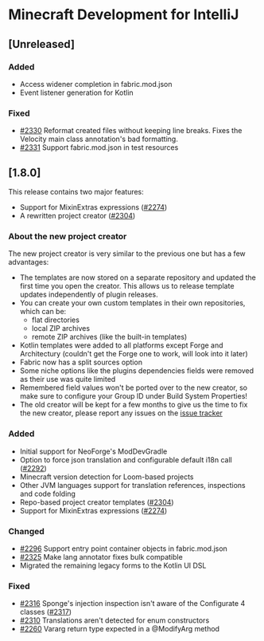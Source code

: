 # Minecraft Development for IntelliJ

## [Unreleased]

### Added

- Access widener completion in fabric.mod.json
- Event listener generation for Kotlin

### Fixed

- [#2330](https://github.com/minecraft-dev/MinecraftDev/issues/2330) Reformat created files without keeping line breaks. Fixes the Velocity main class annotation's bad formatting.
- [#2331](https://github.com/minecraft-dev/MinecraftDev/issues/2331) Support fabric.mod.json in test resources

## [1.8.0]

This release contains two major features:
- Support for MixinExtras expressions ([#2274](https://github.com/minecraft-dev/MinecraftDev/pull/2274))
- A rewritten project creator ([#2304](https://github.com/minecraft-dev/MinecraftDev/pull/2304))

### About the new project creator

The new project creator is very similar to the previous one but has a few advantages:
- The templates are now stored on a separate repository and updated the first time you open the creator. This allows us to release template updates independently of plugin releases.
- You can create your own custom templates in their own repositories, which can be:
  - flat directories
  - local ZIP archives
  - remote ZIP archives (like the built-in templates)
- Kotlin templates were added to all platforms except Forge and Architectury (couldn't get the Forge one to work, will look into it later)
- Fabric now has a split sources option
- Some niche options like the plugins dependencies fields were removed as their use was quite limited
- Remembered field values won't be ported over to the new creator, so make sure to configure your Group ID under Build System Properties!
- The old creator will be kept for a few months to give us the time to fix the new creator, please report any issues on the [issue tracker](https://github.com/minecraft-dev/MinecraftDev/issues)

### Added

- Initial support for NeoForge's ModDevGradle
- Option to force json translation and configurable default i18n call ([#2292](https://github.com/minecraft-dev/MinecraftDev/pull/2292))
- Minecraft version detection for Loom-based projects
- Other JVM languages support for translation references, inspections and code folding
- Repo-based project creator templates ([#2304](https://github.com/minecraft-dev/MinecraftDev/pull/2304))
- Support for MixinExtras expressions ([#2274](https://github.com/minecraft-dev/MinecraftDev/pull/2274))

### Changed

- [#2296](https://github.com/minecraft-dev/MinecraftDev/issues/2296) Support entry point container objects in fabric.mod.json
- [#2325](https://github.com/minecraft-dev/MinecraftDev/issues/2325) Make lang annotator fixes bulk compatible
- Migrated the remaining legacy forms to the Kotlin UI DSL

### Fixed

- [#2316](https://github.com/minecraft-dev/MinecraftDev/issues/2316) Sponge's injection inspection isn't aware of the Configurate 4 classes ([#2317](https://github.com/minecraft-dev/MinecraftDev/pull/2317))
- [#2310](https://github.com/minecraft-dev/MinecraftDev/issues/2310) Translations aren't detected for enum constructors
- [#2260](https://github.com/minecraft-dev/MinecraftDev/issues/2260) Vararg return type expected in a @ModifyArg method
